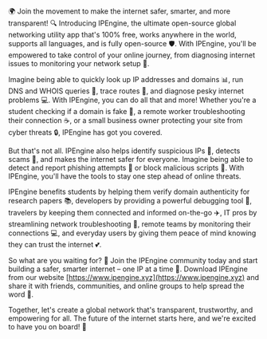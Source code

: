 🌍 Join the movement to make the internet safer, smarter, and more transparent! 🔍 Introducing IPEngine, the ultimate open-source global networking utility app that's 100% free, works anywhere in the world, supports all languages, and is fully open-source 🛡️. With IPEngine, you'll be empowered to take control of your online journey, from diagnosing internet issues to monitoring your network setup 🔧.

Imagine being able to quickly look up IP addresses and domains 📊, run DNS and WHOIS queries 🔎, trace routes 📍, and diagnose pesky internet problems 💻. With IPEngine, you can do all that and more! Whether you're a student checking if a domain is fake 👀, a remote worker troubleshooting their connection ☕️, or a small business owner protecting your site from cyber threats 🔒, IPEngine has got you covered.

But that's not all. IPEngine also helps identify suspicious IPs 🚨, detects scams 🤑, and makes the internet safer for everyone. Imagine being able to detect and report phishing attempts 📧 or block malicious scripts 💸. With IPEngine, you'll have the tools to stay one step ahead of online threats.

IPEngine benefits students by helping them verify domain authenticity for research papers 📚, developers by providing a powerful debugging tool 🔧, travelers by keeping them connected and informed on-the-go ✈️, IT pros by streamlining network troubleshooting 👥, remote teams by monitoring their connections 💻, and everyday users by giving them peace of mind knowing they can trust the internet 💕.

So what are you waiting for? 🎉 Join the IPEngine community today and start building a safer, smarter internet – one IP at a time 🔩. Download IPEngine from our website [https://www.ipengine.xyz](https://www.ipengine.xyz) and share it with friends, communities, and online groups to help spread the word 📣.

Together, let's create a global network that's transparent, trustworthy, and empowering for all. The future of the internet starts here, and we're excited to have you on board! 🚀